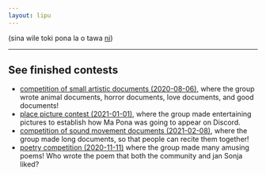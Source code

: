 ```yaml
---
layout: lipu
---
```

(sina wile toki pona la o tawa [ni](index.md))


***

## See finished contests
- [competition of small artistic documents (2020-08-06)](lipu_lili_musi_en.md), where the group wrote animal documents, horror documents, love documents, and good documents!
- [place picture contest (2021-01-01)](sitelen_ma_en.md), where the group made entertaining pictures to establish how Ma Pona was going to appear on Discord.
- [competition of sound movement documents (2021-02-08)](lipu_kalama_tawa_en.md), where the group made long documents, so that people can recite them together! 
- [poetry competition (2020-11-11)](toki_musi_lili_en.md) where the group made many amusing poems! Who wrote the poem that both the community and jan Sonja liked?
